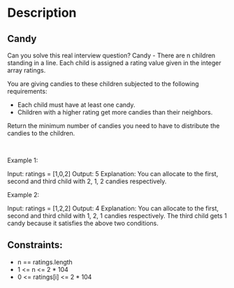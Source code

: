 # Description

 ## Candy

Can you solve this real interview question? Candy - There are n children standing in a line. Each child is assigned a rating value given in the integer array ratings.

You are giving candies to these children subjected to the following requirements:

 * Each child must have at least one candy.
 * Children with a higher rating get more candies than their neighbors.

Return the minimum number of candies you need to have to distribute the candies to the children.

 

Example 1:


Input: ratings = [1,0,2]
Output: 5
Explanation: You can allocate to the first, second and third child with 2, 1, 2 candies respectively.


Example 2:


Input: ratings = [1,2,2]
Output: 4
Explanation: You can allocate to the first, second and third child with 1, 2, 1 candies respectively.
The third child gets 1 candy because it satisfies the above two conditions.

## Constraints:
* n == ratings.length
 * 1 <= n <= 2 * 104
 * 0 <= ratings[i] <= 2 * 104
      
